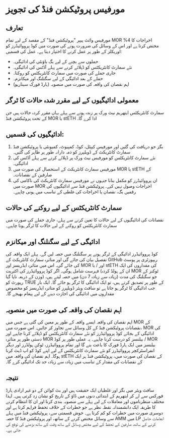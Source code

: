 # مورفیس پروٹیکشن فنڈ کی تجویز
## تعارف
مورفیس وائٹ پیپر "پروٹیکشن فنڈ" کے مقصد کے لیے تمام MOR اخراجات کا 4% مختص کرتا ہے اور اس کے وسائل کی ضرورت ہونے کی صورت میں کوڈ پرووائیڈرز کو اوریکلز کے طور پر عمل کرنے کا اختیار دیتا ہے۔
عمل کی قسمیں:
- حملوں سے بچنے کے لیے بگ باؤنٹی کی ادائیگی۔
- نئے سمارٹ کانٹریکٹس کو ڈپلائے کرنے سے پہلے آڈٹس کی ادائیگی۔
- جاری حملے کی صورت میں سمارٹ کانٹریکٹس کو روکنا۔
- حملے کے بعد ادائیگی کے لیے سگنلنگ اور میکانزم۔
- اہم نقصان کی واقعہ کی صورت میں منصوبہ (ہارڈ فورک سیناریو)
## معمولی ادائیگیوں کے لیے مقرر شدہ حالات کا ٹرگر
سمارٹ کانٹریکٹس ایتھریم نیٹ ورک پر زندہ ہونے سے پہلے یہاں مقرر کردہ حالات ہیں جن کے تحت پروٹیکشن فنڈ MOR یا stETH ادا کرے گا۔
## ادائیگیوں کی قسمیں:
1. بگز جو دریافت کی گئیں اور مورفیس کیپٹل، کوڈ، کمپیوٹ، کمیونٹی یا پروٹیکشن فنڈ سمارٹ کانٹریکٹ کے ڈویلپرز کو ذمہ دارانہ طور پر ظاہر کی گئیں۔
2. نئے سمارٹ کانٹریکٹس کو مورفیس نیٹ ورک پر ڈپلائے کرنے سے پہلے آڈٹس کی ادائیگی۔
3. مورفیس سمارٹ کانٹریکٹ کے استحصال کی صورت میں MOR یا stETH کے صارفین کے نقصانات۔
4. ان پرووائیڈرز کو مکمل بنانا جنہوں نے مورفیس سمارٹ کانٹریکٹ کی ناکامی کی صورت میں MOR اخراجات وصول نہیں کیے۔
پروٹیکشن فنڈ سے ادائیگیوں کی رقمیں بگ، نقصان یا اخراجات کی غلطی کے تناسب میں ہونی چاہیے۔
## سمارٹ کانٹریکٹس کے لیے روکنے کی حالات
نقصانات کی ادائیگیوں کے لیے حالات کا تعین کرنے سے پہلے، جاری حملے کی صورت میں سمارٹ کانٹریکٹس کو روکنے کے لیے حالات کا ٹرگر ہونا چاہیے۔
## ادائیگی کے لیے سگنلنگ اور میکانزم
کوڈ پرووائیڈرز ادائیگی کے ٹرگر ہونے پر سگنلنگ میں حصہ لیں گے۔ پہلے ایک واقعہ کی تفصیل بیان کی جائے گی اور متاثرہ سمارٹ کانٹریکٹ کے GitHub ریپوزٹری پر پوسٹ کی جائے گی۔ اس میں متاثرہ ایڈریسز اور MOR اور / یا stETH کی مقداروں کی ایک فہرست شامل ہوگی۔
اگر کوڈ پرووائیڈرز کی اکثریت (ان کے ہولڈ کردہ MOR ٹوکنز کے وزن کے ذریعہ ناپا گیا) جو سگنلنگ کی مدت (زیادہ سے زیادہ 7 دن) میں حصہ لیتے ہیں، رپورٹ کو TRUE کے طور پر تصدیق کرتے ہیں، تو ایک ادائیگی کا ٹرگر ہو جائے گا۔
ایک بار جب ادائیگی کا ٹرگر ہو جاتا ہے تو سافٹ ویئر ڈویلپرز کو متاثرہ ایڈریسز کو مخصوص مقداروں میں ادائیگی کی اجازت دینے کے لیے پیغام بھیجے گا۔
## اہم نقصان کی واقعہ کی صورت میں منصوبہ
اہم نقصان کی واقعہ ایسے واقعہ کے طور پر معین کی گئی ہے جس میں MOR کے نقصانات پروٹیکشن فنڈ کے کل وسائل سے تجاوز کر جائیں۔ اس صورت میں، MOR کی ادائیگی کے بجائے کوڈ پرووائیڈرز کو نئے سمارٹ کانٹریکٹس کو ڈپلائے کرنا چاہیے اور دستی طور پر متاثرہ MOR بیلنسز کو درست کرنا چاہیے۔ یہ عملی طور پر کوڈ / MOR بیلنسز میں ایک ہارڈ فورک کا باعث بنے گا اور تمام پرووائیڈرز، ٹوکن ہولڈرز اور دیگر انفراسٹرکچر پرووائیڈرز کو نئے سمارٹ کانٹریکٹس کے لیے اپنے کوڈ کو اپ ڈیٹ کرنا ہوگا۔
اہم نقصان کی واقعہ میں stETH کے نقصان کی صورت میں، پروٹیکشن فنڈ ہر ایک کے نقصانات کی مقدار کے تناسب میں زیادہ سے زیادہ حد تک ادائیگی کرے گا۔
## نتیجہ
سافٹ ویئر میں بگز اور غلطیاں ایک حقیقت ہیں اور بٹ کوائن کے دو غیر ارادی ہارڈ فورکس سے لے کر ایتھریم کے ابتدائی دنوں میں ڈاؤ کے تاریخ کو نشان زد کرتی ہیں۔
لہذا مختلف منظرناموں اور معاملات کے لیے پہلے سے منصوبہ بندی کرنا اور ان کا انتظام کرنے کا طریقہ ایک دانشمندانہ نقطہ نظر ہے جو خطرات کے خلاف تحفظ فراہم کرتا ہے اور دوسری صورت میں خطرات کو کم کرتا ہے۔ خوش قسمتی سے، پروٹیکشن فنڈ میں پہلے سے وسائل مختص کرنے کے ساتھ، اور پروٹیکشن فنڈ کا حصہ AMM میں LP انعامات حاصل کرنے کے ساتھ، صارفین کے تحفظ کے لیے مختص وسائل کے ساتھ وقت کے ساتھ بڑھنے کی توقع کی جاتی ہے۔
